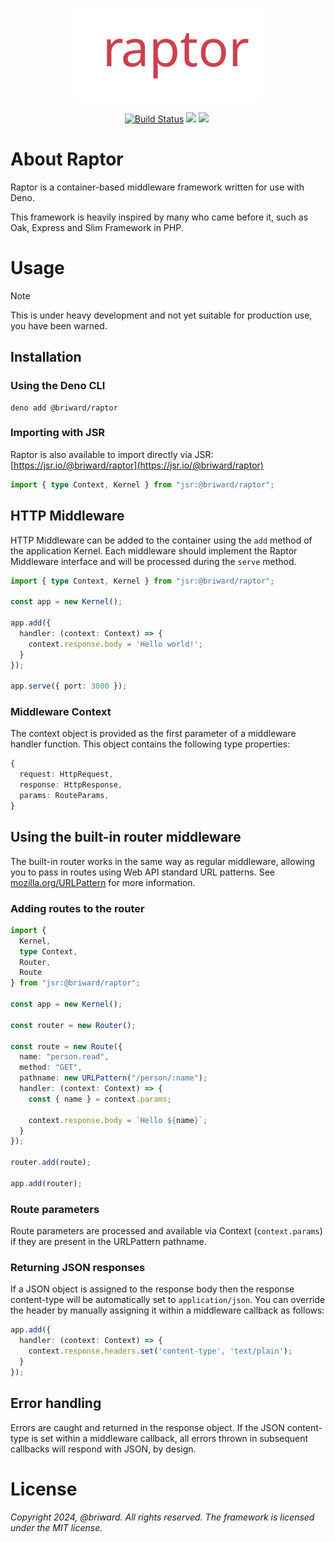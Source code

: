 <p align="center">
  <img src="./assets//logo.svg" width="300" />
</p>

<p align="center">
  <a href="https://github.com/briward/raptor/actions"><img src="https://github.com/briward/raptor/workflows/ci/badge.svg" alt="Build Status"></a>
  <a href="jsr.io/@briward/raptor"><img src="https://jsr.io/badges/@briward/raptor?logoColor=CD404F&color=CD404F&labelColor=083344" /></a>
  <a href="jsr.io/@briward/raptor score"><img src="https://jsr.io/badges/@briward/raptor/score?logoColor=CD404F&color=CD404F&labelColor=083344" /></a>
  <a href="https://jsr.io/@briward"><img src="https://jsr.io/badges/@briward?logoColor=CD404F&color=CD404F&labelColor=083344" alt="" /></a>
</p>

# About Raptor

Raptor is a container-based middleware framework written for use with Deno.

This framework is heavily inspired by many who came before it, such as Oak,
Express and Slim Framework in PHP.

# Usage

> [!NOTE]
> This is under heavy development and not yet suitable for production use, you
> have been warned.

## Installation

### Using the Deno CLI

```
deno add @briward/raptor
```

### Importing with JSR

Raptor is also available to import directly via JSR:
[https://jsr.io/@briward/raptor](https://jsr.io/@briward/raptor)

```ts
import { type Context, Kernel } from "jsr:@briward/raptor";
```

## HTTP Middleware

HTTP Middleware can be added to the container using the `add` method of the application Kernel. Each middleware should implement the Raptor Middleware interface and will be processed during the `serve` method.

```ts
import { type Context, Kernel } from "jsr:@briward/raptor";

const app = new Kernel();

app.add({
  handler: (context: Context) => {
    context.response.body = 'Hello world!';
  }
});

app.serve({ port: 3000 });
```

### Middleware Context

The context object is provided as the first parameter of a middleware handler function. This object contains the following type properties:

```ts
{
  request: HttpRequest,
  response: HttpResponse,
  params: RouteParams,
}
```

## Using the built-in router middleware

The built-in router works in the same way as regular middleware, allowing you to
pass in routes using Web API standard URL patterns. See
[mozilla.org/URLPattern](https://developer.mozilla.org/en-US/docs/Web/API/URLPattern)
for more information.

### Adding routes to the router

```ts
import { 
  Kernel, 
  type Context, 
  Router, 
  Route 
} from "jsr:@briward/raptor";

const app = new Kernel();

const router = new Router();

const route = new Route({
  name: "person.read",
  method: "GET",
  pathname: new URLPattern("/person/:name");
  handler: (context: Context) => {
    const { name } = context.params;

    context.response.body = `Hello ${name}`;
  }
});

router.add(route);

app.add(router);
```

### Route parameters

Route parameters are processed and available via Context (`context.params`) if
they are present in the URLPattern pathname.

### Returning JSON responses

If a JSON object is assigned to the response body then the response content-type will be automatically set to `application/json`. You can override the header by manually assigning it within a middleware callback as follows:

```ts
app.add({
  handler: (context: Context) => {
    context.response.headers.set('content-type', 'text/plain');
  }
});
```

## Error handling

Errors are caught and returned in the response object. If the JSON content-type
is set within a middleware callback, all errors thrown in subsequent callbacks
will respond with JSON, by design.

# License

_Copyright 2024, @briward. All rights reserved. The framework is licensed under
the MIT license._
